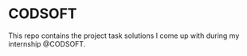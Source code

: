 # CODSOFT
This repo contains the project task solutions I come up with during my internship @CODSOFT.
